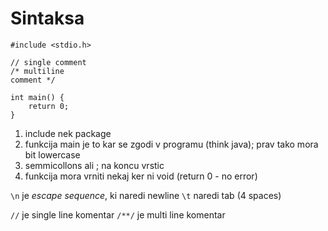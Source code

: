 # Sintaksa

```
#include <stdio.h>

// single comment
/* multiline
comment */

int main() {
    return 0;
}
```

1. include nek package
2. funkcija main je to kar se zgodi v programu (think java); prav tako mora bit lowercase
3. semmicollons ali ; na koncu vrstic
4. funkcija mora vrniti nekaj ker ni void (return 0 - no error)

`\n` je _escape sequence_, ki naredi newline
`\t` naredi tab (4 spaces)

`//` je single line komentar
`/**/` je multi line komentar

